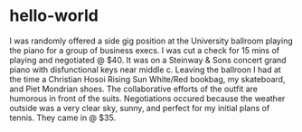 # hello-world

I was randomly offered a side gig position at the University ballroom playing the piano for a group of business execs.  I was cut a check for 15 mins of playing and negotiated @ $40.  It was on a Steinway & Sons concert grand piano with disfunctional keys near middle c.  Leaving the ballroon I had at the time a Christian Hosoi Rising Sun White/Red bookbag, my skateboard, and Piet Mondrian shoes.  The collaborative efforts of the outfit are humorous in front of the suits.  Negotiations occured because the weather outside was a very clear sky, sunny, and perfect for my initial plans of tennis. They came in @ $35.
